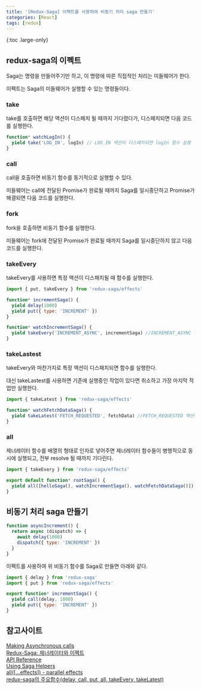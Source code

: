 ```yaml
---
title: '[Redux-Saga] 이펙트를 사용하여 비동기 처리 saga 만들기'
categories: [React]
tags: [redux]
---
```


{:toc .large-only}

## redux-saga의 이펙트

Saga는 명령을 만들어주기만 하고, 이 명령에 따른 직접적인 처리는 미들웨어가 한다.

이펙트는 Saga의 미들웨어가 실행할 수 있는 명령들이다.

### take

take를 호출하면 해당 액션이 디스패치 될 때까지 기다렸다가, 디스패치되면 다음 코드를 실행한다.

```js
function* watchLogIn() {
  yield take('LOG_IN', logIn) // LOG_IN 액션이 디스패치되면 logIn 함수 실행
}
```

### call

call을 호출하면 비동기 함수를 동기적으로 실행할 수 있다.

미들웨어는 call에 전달된 Promise가 완료될 때까지 Saga를 일시중단하고 Promise가 해결되면 다음 코드를 실행한다.

### fork

fork을 호출하면 비동기 함수를 실행한다.

미들웨어는 fork에 전달된 Promise가 완료될 때까지 Saga를 일시중단하지 않고 다음 코드를 실행한다.

### takeEvery

takeEvery를 사용하면 특정 액션이 디스패치될 때 함수를 실행한다.

```js
import { put, takeEvery } from 'redux-saga/effects'

function* incrementSaga() {
  yield delay(1000)
  yield put({ type: 'INCREMENT' })
}

function* watchIncrementSaga() {
  yield takeEvery('INCREMENT_ASYNC', incrementSaga) //INCREMENT_ASYNC 액션이 디스패치되면 incrementSaga 실행
}
```

### takeLastest

takeEvery와 마찬가지로 특정 액션이 디스패치되면 함수를 실행한다.

대신 takeLastest를 사용하면 기존에 실행중인 작업이 있다면 취소하고 가장 마지막 작업만 실행한다.

```js
import { takeLatest } from 'redux-saga/effects'

function* watchFetchDataSaga() {
  yield takeLatest('FETCH_REQUESTED', fetchData) //FETCH_REQUESTED 액션에 대해서 기존에 진행 중이던 작업이 있다면 취소하고 가장 마지막으로 실행된 작업에 대해서만 fetchData를 실행
}
```

### all

제너레이터 함수를 배열의 형태로 인자로 넣어주면 제너레이터 함수들이 병행적으로 동시에 실행되고, 전부 resolve 될 때까지 기다린다.

```js
import { takeEvery } from 'redux-saga/effects'

export default function* rootSaga() {
  yield all([helloSaga(), watchIncrementSaga(), watchFetchDataSaga()])
}
```

## 비동기 처리 saga 만들기

```js
function asyncIncrement() {
  return async (dispatch) => {
    await delay(1000)
    dispatch({ type: 'INCREMENT' })
  }
}
```

이펙트를 사용하여 위 비동기 함수를 Saga로 만들면 아래와 같다.

```js
import { delay } from 'redux-saga'
import { put } from 'redux-saga/effects'

export function* incrementSaga() {
  yield call(delay, 1000)
  yield put({ type: 'INCREMENT' })
}
```

## 참고사이트

[Making Asynchronous calls](https://redux-saga.js.org/docs/introduction/BeginnerTutorial/#making-asynchronous-calls)<br/>
[Redux-Saga: 제너레이터와 이펙트](https://meetup.toast.com/posts/140)<br/>
[API Reference](https://redux-saga.js.org/docs/api/#forkfn-args)<br/>
[Using Saga Helpers](https://redux-saga.js.org/docs/basics/UsingSagaHelpers/)<br/>
[all([...effects]) - parallel effects​](https://redux-saga.js.org/docs/api/#alleffects---parallel-effects)<br/>
[redux-saga의 주요함수(delay, call, put, all, takeEvery, takeLatest)](https://sustainable-dev.tistory.com/94)
